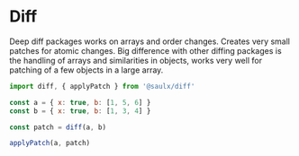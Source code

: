 # Diff

Deep diff packages works on arrays and order changes. Creates very small patches for atomic changes. Big difference with other diffing packages is the handling of arrays and similarities in objects, works very well for patching of a few objects in a large array.

```javascript
import diff, { applyPatch } from '@saulx/diff'

const a = { x: true, b: [1, 5, 6] }
const b = { x: true, b: [1, 3, 4] }

const patch = diff(a, b)

applyPatch(a, patch)
```
